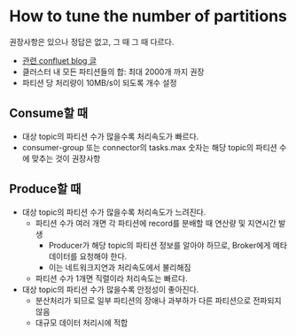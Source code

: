 # How to tune the number of partitions

권장사항은 있으나 정답은 없고, 그 때 그 때 다르다.

- [관련 confluet blog 글](https://www.confluent.io/blog/how-choose-number-topics-partitions-kafka-cluster/)
- 클러스터 내 모든 파티션들의 합: 최대 2000개 까지 권장
- 파티션 당 처리량이 10MB/s이 되도록 개수 설정

## Consume할 때

- 대상 topic의 파티션 수가 많을수록 처리속도가 빠르다.
- consumer-group 또는 connector의 tasks.max 숫자는 해당 topic의 파티션 수에 맞추는 것이 권장사항

## Produce할 때

- 대상 topic의 파티션 수가 많을수록 처리속도가 느려진다.
  - 파티션 수가 여러 개면 각 파티션에 record를 분배할 때 연산량 및 지연시간 발생
    - Producer가 해당 topic의 파티션 정보를 알아야 하므로, Broker에게 메타데이터를 요청해야 한다.
    - 이는 네트워크지연과 처리속도에서 불리해짐
  - 파티션 수가 1개면 직렬이라 처리속도는 빠르다.
- 대상 topic의 파티션 수가 많을수록 안정성이 좋아진다.
  - 분산처리가 되므로 일부 파티션의 장애나 과부하가 다른 파티션으로 전파되지 않음
  - 대규모 데이터 처리시에 적합
